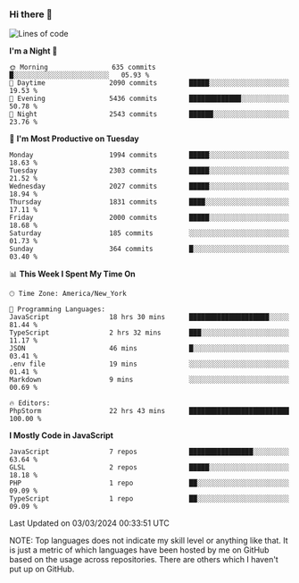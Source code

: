 ### Hi there 👋

<!--
**LynxJinxxy/LynxJinxxy** is a ✨ _special_ ✨ repository because its `README.md` (this file) appears on your GitHub profile.

Here are some ideas to get you started:

- 🔭 I’m currently working on ...
- 🌱 I’m currently learning ...
- 👯 I’m looking to collaborate on ...
- 🤔 I’m looking for help with ...
- 💬 Ask me about ...
- 📫 How to reach me: ...
- 😄 Pronouns: ...
- ⚡ Fun fact: ...
-->

<!--START_SECTION:waka-->
![Lines of code](https://img.shields.io/badge/From%20Hello%20World%20I%27ve%20Written-26.3%20million%20lines%20of%20code-blue)

**I'm a Night 🦉** 

```text
🌞 Morning                635 commits         █░░░░░░░░░░░░░░░░░░░░░░░░   05.93 % 
🌆 Daytime                2090 commits        █████░░░░░░░░░░░░░░░░░░░░   19.53 % 
🌃 Evening                5436 commits        █████████████░░░░░░░░░░░░   50.78 % 
🌙 Night                  2543 commits        ██████░░░░░░░░░░░░░░░░░░░   23.76 % 
```
📅 **I'm Most Productive on Tuesday** 

```text
Monday                   1994 commits        █████░░░░░░░░░░░░░░░░░░░░   18.63 % 
Tuesday                  2303 commits        █████░░░░░░░░░░░░░░░░░░░░   21.52 % 
Wednesday                2027 commits        █████░░░░░░░░░░░░░░░░░░░░   18.94 % 
Thursday                 1831 commits        ████░░░░░░░░░░░░░░░░░░░░░   17.11 % 
Friday                   2000 commits        █████░░░░░░░░░░░░░░░░░░░░   18.68 % 
Saturday                 185 commits         ░░░░░░░░░░░░░░░░░░░░░░░░░   01.73 % 
Sunday                   364 commits         █░░░░░░░░░░░░░░░░░░░░░░░░   03.40 % 
```


📊 **This Week I Spent My Time On** 

```text
🕑︎ Time Zone: America/New_York

💬 Programming Languages: 
JavaScript               18 hrs 30 mins      ████████████████████░░░░░   81.44 % 
TypeScript               2 hrs 32 mins       ███░░░░░░░░░░░░░░░░░░░░░░   11.17 % 
JSON                     46 mins             █░░░░░░░░░░░░░░░░░░░░░░░░   03.41 % 
.env file                19 mins             ░░░░░░░░░░░░░░░░░░░░░░░░░   01.41 % 
Markdown                 9 mins              ░░░░░░░░░░░░░░░░░░░░░░░░░   00.69 % 

🔥 Editors: 
PhpStorm                 22 hrs 43 mins      █████████████████████████   100.00 % 
```

**I Mostly Code in JavaScript** 

```text
JavaScript               7 repos             ████████████████░░░░░░░░░   63.64 % 
GLSL                     2 repos             █████░░░░░░░░░░░░░░░░░░░░   18.18 % 
PHP                      1 repo              ██░░░░░░░░░░░░░░░░░░░░░░░   09.09 % 
TypeScript               1 repo              ██░░░░░░░░░░░░░░░░░░░░░░░   09.09 % 
```




 Last Updated on 03/03/2024 00:33:51 UTC
<!--END_SECTION:waka-->
NOTE: Top languages does not indicate my skill level or anything like that. It is just a metric of which languages have been hosted by me on GitHub based on the usage across repositories. There are others which I haven't put up on GitHub.
